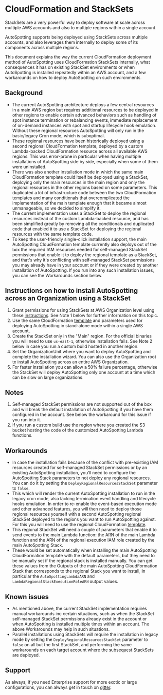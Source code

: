 # CloudFormation and StackSets

StackSets are a very powerful way to deploy software at scale across multiple
AWS accounts and also to multiple regions within a single account.

AutoSpotting supports being deployed using StackSets across multiple accounts,
and also leverages them internally to deploy some of its components across
multiple regions.

This document explains the way the current CloudFormation deployment method of
AutoSpotting uses CloudFormation StackSets internally, what consequences it has
on existing StackSet environments or when AutoSpotting is installed repeatedly
within an AWS account, and a few workarounds on how to deploy AutoSpotting on
such environments.

## Background

- The current AutoSpotting architecture deploys a few central resources in a
  main AWS region but requires additional resources to be deployed in other
  regions to enable certain advanced behaviors such as handling of spot instance
  termination or rebalancing events, immediate replacement of on-demand
  instances with spot and startup lifecycle hook emulation. Without these
  regional resources AutoSpotting will only run in the basic/legacy Cron mode,
  which is suboptimal.
- These regional resources have been historically deployed using a second
  regional CloudFormation template, deployed by a custom Lambda-backed
  CloudFormation resource across all available AWS regions. This was error-prone
  in particular when having multiple installations of AutoSpotting side by side,
  especially when some of them were uninstalled.
- There was also another installation mode in which the same main CloudFormation
  template could itself be deployed using a StackSet, deploying only the main
  resources in the main region and only the regional resources in the other
  regions based on some parameters. This duplicated a lot of infrastructure code
  between the two CloudFormation templates and many conditionals that
  overcomplicated the implementation of the main template enough that it became
  almost unmanageable, so we decided to simplify it.
- The current implementation uses a StackSet to deploy the regional resources
  instead of the custom Lambda-backed resource, and has been simplified greatly by
  removing all the conditionals and duplicated code that enabled it to use a
  StackSet for deploying the regional resources with the same template code.
- To keep the user-friendly single-click installation support, the main AutoSpotting
  CloudFormation template currently also deploys out of the box the required IAM
  resources needed for self-managed StackSet permissions that enable it to
  deploy the regional template as a StackSet, and that's why it's conflicting
  with self-managed StackSet permissions you may already have in your account or
  if they were created by another installation of AutoSpotting. If you run into
  any such installation issues, you can see the Workarounds section below.

## Instructions on how to install AutoSpotting across an Organization using a StackSet

1. Grant permissions for using StackSets at AWS Organization level using these
   [instructions](https://docs.aws.amazon.com/AWSCloudFormation/latest/UserGuide/StackSets-orgs-enable-trusted-access.html).
   See Note 1 below for further information on this topic.
1. Use the same CloudFormation
   [template](https://s3.amazonaws.com/cloudprowess/nightly/template.yaml) and
   parameters used for deploying AutoSpotting in stand-alone mode within a
   single AWS account.
1. Create the StackSet only in the "Main" region. For the official binaries you
   will need to use `us-east-1`, otherwise installation fails. See Note 2 below
   in case you run a custom build hosted in another region.
1. Set the OrganizationUnit where you want to deploy AutoSpotting and complete
   the installation wizard. You can also use the Organization root to install AutoSpotting across an entire AWS Organization.
1. For faster installation you can allow a 50% failure percentage, otherwise the
   StackSet will deploy AutoSpotting only one account at a time which can be
   slow on large organizations.

## Notes

1. Self-managed StackSet permissions are not supported out of the box and will
   break the default installation of AutoSpotting if you have them configured in
   the account. See below the workaround for this issue if you run into it.
1. If you run a custom build use the region where you created the S3 bucket
   hosting the code of the customized AutoSpotting Lambda functions.

## Workarounds

- In case the installation fails because of the conflict with pre-existing IAM
  resources created for self-managed StackSet permissions or by an existing
  AutoSpotting installation, you'll need to configure the AutoSpotting Stack
  parameters to not deploy any regional resources. You can do it by setting the
  `DeployRegionalResourcesStackSet` parameter to `false`.
- This which will render the current AutoSpotting installation to run in the
  legacy cron mode, also lacking termination event handling and lifecycle hooks
  emulation. In order to re-enable the event-based execution mode and other
  advanced features, you will then need to deploy those regional resources
  yourself with a second AutoSpotting regional StackSet deployed to the regions
  you want to run AutoSpotting against. For this you will need to use the
  regional CloudFormation
  [template](https://s3.amazonaws.com/cloudprowess/nightly/regional_template.yaml).
- This regional StackSet will need a couple of parameters that enable it to send
  events to the main Lambda function: the ARN of the main Lambda function and
  the ARN of the regional execution IAM role created by the main AutoSpotting
  Stack.
- These would be set automatically when installing the main AutoSpotting
  CloudFormation template with the default parameters, but they need to be
  manually set if the regional stack is installed manually. You can get these
  values from the Outputs of the main AutoSpotting CloudFormation Stack that
  corresponds to the regional Stack you want to install, in particular the
  `AutoSpottingLambdaARN` and `LambdaRegionalStackExecutionRoleARN` output
  values.

## Known issues

- As mentioned above, the current StackSet implementation requires manual
  workarounds inc certain situations, such as when the StackSet self-managed
  StackSet permissions already exist in the account or when AutoSpotting is
  installed multiple times within an account. The above Workarounds may help in
  such situations.
- Parallel installations using StackSets will require the installation in legacy
  mode by setting the `DeployRegionalResourcesStackSet` parameter to `false` on
  all but the first StackSet, and performing the same workarounds on each target
  account where the subsequest StackSets are deployed.

## Support

As always, if you need Enterprise support for more exotic or large
configurations, you can always get in touch on
[gitter](https://gitter.im/cristim).
